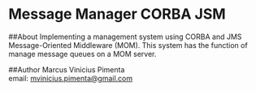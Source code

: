 Message Manager CORBA JSM
===================

##About
Implementing a management system using CORBA and JMS Message-Oriented Middleware (MOM). This system has the function of
manage message queues on a MOM server.

##Author
Marcus Vinicius Pimenta  
email: [mvinicius.pimenta@gmail.com](mailto:mvinicius.pimenta@gmail.com)
